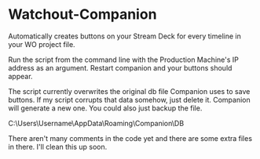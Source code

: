 # Watchout-Companion
Automatically creates buttons on your Stream Deck for every timeline in your WO project file.

Run the script from the command line with the Production Machine's IP address as an argument. Restart companion and your buttons should appear.

The script currently overwrites the original db file Companion uses to save buttons. If my script corrupts that data somehow, just delete it. Companion will generate a new one.  You could also just backup the file.

C:\Users\Username\AppData\Roaming\Companion\DB

There aren't many comments in the code yet and there are some extra files in there. I'll clean this up soon.
